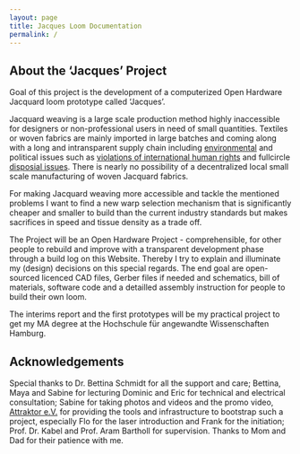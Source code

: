 ```yaml
---
layout: page
title: Jacques Loom Documentation
permalink: /
---
```


## About the ‘Jacques’ Project

Goal of this project is the development of a computerized Open Hardware Jacquard loom prototype called ‘Jacques’.

Jacquard weaving is a large scale production method highly inaccessible for designers or non-professional users in need of small quantities. Textiles or woven fabrics are mainly imported in large batches and coming along with a long and intransparent supply chain including [environmental](https://earth.org/fast-fashions-detrimental-effect-on-the-environment/) and political issues such as [violations of international human rights](https://www.nytimes.com/interactive/2019/11/16/world/asia/china-xinjiang-documents.html) and fullcircle [disposial issues](https://www.textilemountainfilm.com/about). There is nearly no possibility of a decentralized local small scale manufacturing of woven Jacquard fabrics.

For making Jacquard weaving more accessible and tackle the mentioned problems I want to find a new warp selection mechanism that is significantly cheaper and smaller to build than the current industry standards but makes sacrifices in speed and tissue density as a trade off.

The Project will be an Open Hardware Project - comprehensible, for other people to rebuild and improve with a transparent development phase through a build log on this Website. Thereby I try to explain and illuminate my (design) decisions on this special regards. The end goal are open-sourced licenced CAD files, Gerber files if needed and schematics, bill of materials, software code and a detailled assembly instruction for people to build their own loom.

The interims report and the first prototypes will be my practical project to get my MA degree at the Hochschule für angewandte Wissenschaften Hamburg.

## Acknowledgements

Special thanks to Dr. Bettina Schmidt for all the support and care; Bettina, Maya and Sabine for lecturing Dominic and Eric for technical and electrical consultation; Sabine for taking photos and videos and the promo video, [Attraktor e.V.](https://www.attraktor.org) for providing the tools and infrastructure to bootstrap such a project, especially Flo for the laser introduction and Frank for the initiation; Prof. Dr. Kabel and Prof. Aram Bartholl for supervision. Thanks to Mom and Dad for their patience with me.

